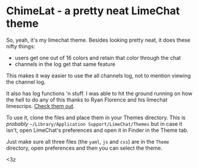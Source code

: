 # ChimeLat - a pretty neat LimeChat theme

So, yeah, it's my limechat theme. Besides looking pretty neat, it does
these nifty things:

* users get one out of 16 colors and retain that color through the chat
* channels in the log get that same feature

This makes it way easier to use the all channels log, not to mention
viewing the channel log.

It also has log functions 'n stuff. I was able to hit the ground running
on how the hell to do any of this thanks to Ryan Florence and his
limechat limescrips. [Check them out](https://github.com/rpflorence/limescripts). 

To use it, clone the files and place them in your Themes directory. This
is *probably* `~/Library/Application Support/LimeChat/Themes` but in
case it isn't, open LimeChat's preferences and open it in Finder in the
Theme tab. 

Just make sure all three files (the `yaml`, `js` and `css`) are in the
`Theme` directory, open preferences and then you can select the theme.

<3z
